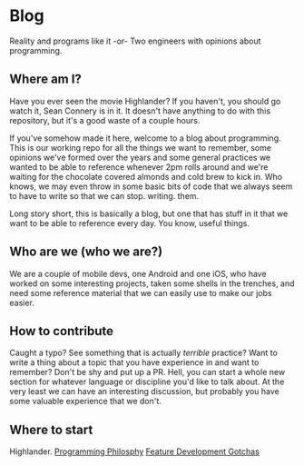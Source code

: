 # Blog
Reality and programs like it -or- Two engineers with opinions about programming.

## Where am I?
Have you ever seen the movie Highlander? If you haven't, you should go watch it, Sean Connery is in it. It doesn't have anything to do with this repository, but it's a good waste of a couple hours.

If you've somehow made it here, welcome to a blog about programming. This is our working repo for all the things we want to remember, some opinions we've formed over the years and some general practices we wanted to be able to reference whenever 2pm rolls around and we're waiting for the chocolate covered almonds and cold brew to kick in. Who knows, we may even throw in some basic bits of code that we always seem to have to write so that we can stop. writing. them.

Long story short, this is basically a blog, but one that has stuff in it that we want to be able to reference every day. You know, useful things.

## Who are we (who we are?)
We are a couple of mobile devs, one Android and one iOS, who have worked on some interesting projects, taken some shells in the trenches, and need some reference material that we can easily use to make our jobs easier.

## How to contribute
Caught a typo? See something that is actually *terrible* practice? Want to write a thing about a topic that you have experience in and want to remember? Don't be shy and put up a PR. Hell, you can start a whole new section for whatever language or discipline you'd like to talk about. At the very least we can have an interesting discussion, but probably you have some valuable experience that we don't.

## Where to start
Highlander.
[Programming Philosphy](philosophy.md)
[Feature Development Gotchas](featureDevelopmentGotchas.md)
